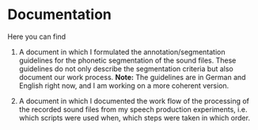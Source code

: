 # Documentation
  
Here you can find 

1. A document in which I formulated the annotation/segmentation guidelines for the phonetic segmentation of the sound files. These guidelines do not only describe the segmentation criteria but also document our work process.
**Note:** The guidelines are in German and English right now, and I am working on a more coherent version.
  
2. A document in which I documented the work flow of the processing of the recorded sound files from my speech production experiments, i.e. which scripts were used when, which steps were taken in which order.  
